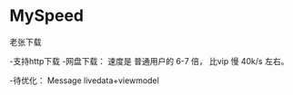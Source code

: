 # MySpeed
老张下载

-支持http下载
-网盘下载： 速度是 普通用户的 6-7 倍， 比vip 慢 40k/s 左右。

-待优化： Message livedata+viewmodel 
